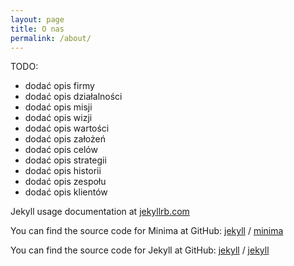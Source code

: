 ```yaml
---
layout: page
title: O nas
permalink: /about/
---
```


TODO:
- dodać opis firmy
- dodać opis działalności
- dodać opis misji
- dodać opis wizji
- dodać opis wartości
- dodać opis założeń
- dodać opis celów
- dodać opis strategii
- dodać opis historii
- dodać opis zespołu
- dodać opis klientów

Jekyll usage documentation at [jekyllrb.com](https://jekyllrb.com/)

You can find the source code for Minima at GitHub:
[jekyll][jekyll-organization] /
[minima](https://github.com/jekyll/minima)

You can find the source code for Jekyll at GitHub:
[jekyll][jekyll-organization] /
[jekyll](https://github.com/jekyll/jekyll)


[jekyll-organization]: https://github.com/jekyll
